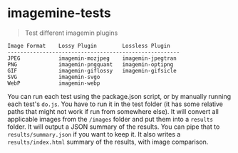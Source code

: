 # imagemine-tests

> Test different imagemin plugins

```
Image Format    Lossy Plugin        Lossless Plugin
------------------------------------------------------
JPEG            imagemin-mozjpeg    imagemin-jpegtran
PNG             imagemin-pngquant   imagemin-optipng
GIF             imagemin-giflossy   imagemin-gifsicle
SVG             imagemin-svgo
WebP            imagemin-webp
```

You can run each test using the package.json script, or by manually running each test's `do.js`. You have to run it in the test folder (it has some relative paths that might not work if run from somewhere else). It will convert all applicable images from the `/images` folder and put them into a `results` folder. It will output a JSON summary of the results. You can pipe that to `results/summary.json` if you want to keep it. It also writes a `results/index.html` summary of the results, with image comparison.

